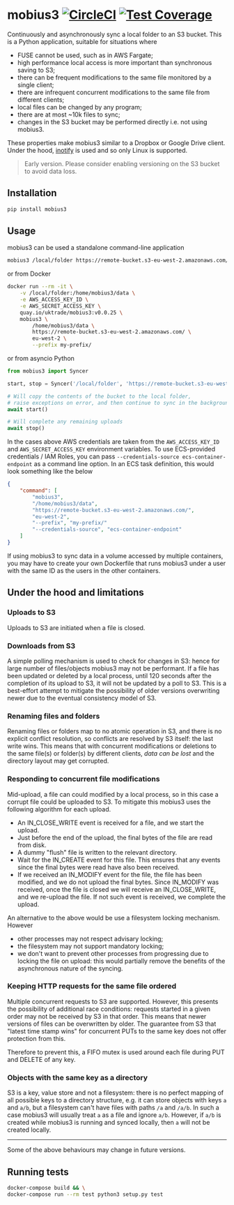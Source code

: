 # mobius3 [![CircleCI](https://circleci.com/gh/uktrade/mobius3.svg?style=svg)](https://circleci.com/gh/uktrade/mobius3) [![Test Coverage](https://api.codeclimate.com/v1/badges/dbfbc5b6e383d54ee69a/test_coverage)](https://codeclimate.com/github/uktrade/mobius3/test_coverage)

Continuously and asynchronously sync a local folder to an S3 bucket. This is a Python application, suitable for situations where

- FUSE cannot be used, such as in AWS Fargate;
- high performance local access is more important than synchronous saving to S3;
- there can be frequent modifications to the same file monitored by a single client;
- there are infrequent concurrent modifications to the same file from different clients;
- local files can be changed by any program;
- there are at most ~10k files to sync;
- changes in the S3 bucket may be performed directly i.e. not using mobius3.

These properties make mobius3 similar to a Dropbox or Google Drive client. Under the hood, [inotify](http://man7.org/linux/man-pages/man7/inotify.7.html) is used and so only Linux is supported.

> Early version. Please consider enabling versioning on the S3 bucket to avoid data loss.


## Installation

```bash
pip install mobius3
```

## Usage

mobius3 can be used a standalone command-line application

```bash
mobius3 /local/folder https://remote-bucket.s3-eu-west-2.amazonaws.com/ eu-west-2 --prefix folder/
```

or from Docker

```bash
docker run --rm -it \
    -v /local/folder:/home/mobius3/data \
    -e AWS_ACCESS_KEY_ID \
    -e AWS_SECRET_ACCESS_KEY \
    quay.io/uktrade/mobius3:v0.0.25 \
    mobius3 \
        /home/mobius3/data \
        https://remote-bucket.s3-eu-west-2.amazonaws.com/ \
        eu-west-2 \
        --prefix my-prefix/
```

or from asyncio Python

```python
from mobius3 import Syncer

start, stop = Syncer('/local/folder', 'https://remote-bucket.s3-eu-west-2.amazonaws.com/', 'eu-west-2', prefix='folder/')

# Will copy the contents of the bucket to the local folder,
# raise exceptions on error, and then continue to sync in the background
await start()

# Will complete any remaining uploads
await stop()
```

In the cases above AWS credentials are taken from the `AWS_ACCESS_KEY_ID` and `AWS_SECRET_ACCESS_KEY` environment variables. To use ECS-provided credentials / IAM Roles, you can pass `--credentials-source ecs-container-endpoint` as a command line option. In an ECS task definition, this would look something like the below

```json
{
    "command": [
        "mobius3",
        "/home/mobius3/data",
        "https://remote-bucket.s3-eu-west-2.amazonaws.com/",
        "eu-west-2",
        "--prefix", "my-prefix/"
        "--credentials-source", "ecs-container-endpoint"
    ]
}
```

If using mobius3 to sync data in a volume accessed by multiple containers, you may have to create your own Dockerfile that runs mobius3 under a user with the same ID as the users in the other containers.


## Under the hood and limitations

### Uploads to S3

Uploads to S3 are initiated when a file is closed.


### Downloads from S3

A simple polling mechanism is used to check for changes in S3: hence for large number of files/objects mobius3 may not be performant. If a file has been updated or deleted by a local process, until 120 seconds after the completion of its upload to S3, it will not be updated by a poll to S3. This is a best-effort attempt to mitigate the possibility of older versions overwriting newer due to the eventual consistency model of S3.


### Renaming files and folders

Renaming files or folders map to no atomic operation in S3, and there is no explicit conflict resolution, so conflicts are resolved by S3 itself: the last write wins. This means that with concurrent modifications or deletions to the same file(s) or folder(s) by different clients, _data can be lost_ and the directory layout may get corrupted.


### Responding to concurrent file modifications

Mid-upload, a file can could modified by a local process, so in this case a corrupt file could be uploaded to S3. To mitigate this mobius3 uses the following algorithm for each upload.

- An IN_CLOSE_WRITE event is received for a file, and we start the upload.
- Just before the end of the upload, the final bytes of the file are read from disk.
- A dummy "flush" file is written to the relevant directory.
- Wait for the IN_CREATE event for this file. This ensures that any events since the final bytes were read have also been received.
- If we received an IN_MODIFY event for the file, the file has been modified, and we do not upload the final bytes. Since IN_MODIFY was received, once the file is closed we will receive an IN_CLOSE_WRITE, and we re-upload the file. If not such event is received, we complete the upload.

An alternative to the above would be use a filesystem locking mechanism. However

- other processes may not respect advisary locking;
- the filesystem may not support mandatory locking;
- we don't want to prevent other processes from progressing due to locking the file on upload: this would partially remove the benefits of the asynchronous nature of the syncing.


### Keeping HTTP requests for the same file ordered

Multiple concurrent requests to S3 are supported. However, this presents the possibility of additional race conditions: requests started in a given order may not be received by S3 in that order. This means that newer versions of files can be overwritten by older. The guarantee from S3 that "latest time stamp wins" for concurrent PUTs to the same key does not offer protection from this.

Therefore to prevent this, a FIFO mutex is used around each file during PUT and DELETE of any key.


### Objects with the same key as a directory

S3 is a key, value store and not a filesystem: there is no perfect mapping of all possible keys to a directory structure, e.g. it can store objects with keys `a` and `a/b`, but a filesystem can't have files with paths `/a` and `/a/b`. In such a case mobius3 will usually treat `a` as a file and ignore `a/b`. However, if `a/b` is created while mobius3 is running and synced locally, then `a` will not be created locally.

----

Some of the above behaviours may change in future versions.


## Running tests

```bash
docker-compose build && \
docker-compose run --rm test python3 setup.py test
```
